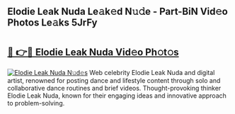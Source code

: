 ## Elodie Leak Nuda Le𝚊k𝚎d N𝚞𝚍e - Part-BiN Vid𝚎o Photos Le𝚊ks 5JrFy

# <h2><a href="http://fbdthc.evod.top/?m=Elodie+Leak+Nuda">🔗 👉🔴 Elodie Leak Nuda Vid𝚎o Ph𝚘t𝚘s</a></h2>

[![Elodie Leak Nuda N𝚞d𝚎s](https://i.imgur.com/8V9OHl7.gif)](http://fbdthc.evod.top/?m=Elodie+Leak+Nuda)
Web celebrity Elodie Leak Nuda and digital artist, renowned for posting dance and lifestyle content through solo and collaborative dance routines and brief videos. Thought-provoking thinker Elodie Leak Nuda, known for their engaging ideas and innovative approach to problem-solving. 
